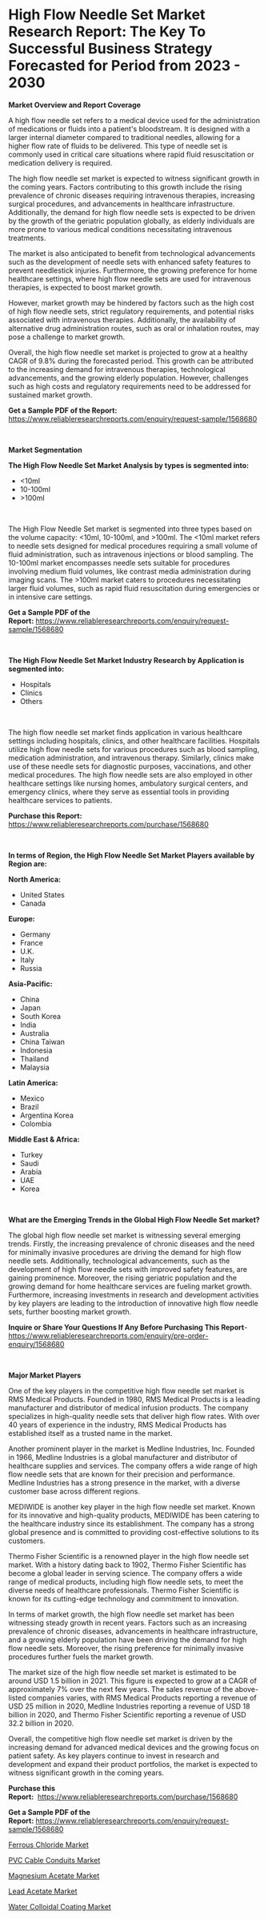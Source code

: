 <p><h1>High Flow Needle Set Market Research Report: The Key To Successful Business Strategy Forecasted for Period from 2023 - 2030</h1></p><p><strong>Market Overview and Report Coverage</strong></p>
<p><p>A high flow needle set refers to a medical device used for the administration of medications or fluids into a patient's bloodstream. It is designed with a larger internal diameter compared to traditional needles, allowing for a higher flow rate of fluids to be delivered. This type of needle set is commonly used in critical care situations where rapid fluid resuscitation or medication delivery is required.</p><p>The high flow needle set market is expected to witness significant growth in the coming years. Factors contributing to this growth include the rising prevalence of chronic diseases requiring intravenous therapies, increasing surgical procedures, and advancements in healthcare infrastructure. Additionally, the demand for high flow needle sets is expected to be driven by the growth of the geriatric population globally, as elderly individuals are more prone to various medical conditions necessitating intravenous treatments.</p><p>The market is also anticipated to benefit from technological advancements such as the development of needle sets with enhanced safety features to prevent needlestick injuries. Furthermore, the growing preference for home healthcare settings, where high flow needle sets are used for intravenous therapies, is expected to boost market growth.</p><p>However, market growth may be hindered by factors such as the high cost of high flow needle sets, strict regulatory requirements, and potential risks associated with intravenous therapies. Additionally, the availability of alternative drug administration routes, such as oral or inhalation routes, may pose a challenge to market growth.</p><p>Overall, the high flow needle set market is projected to grow at a healthy CAGR of 9.8% during the forecasted period. This growth can be attributed to the increasing demand for intravenous therapies, technological advancements, and the growing elderly population. However, challenges such as high costs and regulatory requirements need to be addressed for sustained market growth.</p></p>
<p><strong>Get a Sample PDF of the Report:</strong> <a href="https://www.reliableresearchreports.com/enquiry/request-sample/1568680">https://www.reliableresearchreports.com/enquiry/request-sample/1568680</a></p>
<p>&nbsp;</p>
<p><strong>Market Segmentation</strong></p>
<p><strong>The High Flow Needle Set Market Analysis by types is segmented into:</strong></p>
<p><ul><li><10ml</li><li>10-100ml</li><li>>100ml</li></ul></p>
<p>&nbsp;</p>
<p><p>The High Flow Needle Set market is segmented into three types based on the volume capacity: <10ml, 10-100ml, and >100ml. The <10ml market refers to needle sets designed for medical procedures requiring a small volume of fluid administration, such as intravenous injections or blood sampling. The 10-100ml market encompasses needle sets suitable for procedures involving medium fluid volumes, like contrast media administration during imaging scans. The >100ml market caters to procedures necessitating larger fluid volumes, such as rapid fluid resuscitation during emergencies or in intensive care settings.</p></p>
<p><strong>Get a Sample PDF of the Report:</strong>&nbsp;<a href="https://www.reliableresearchreports.com/enquiry/request-sample/1568680">https://www.reliableresearchreports.com/enquiry/request-sample/1568680</a></p>
<p>&nbsp;</p>
<p><strong>The High Flow Needle Set Market Industry Research by Application is segmented into:</strong></p>
<p><ul><li>Hospitals</li><li>Clinics</li><li>Others</li></ul></p>
<p>&nbsp;</p>
<p><p>The high flow needle set market finds application in various healthcare settings including hospitals, clinics, and other healthcare facilities. Hospitals utilize high flow needle sets for various procedures such as blood sampling, medication administration, and intravenous therapy. Similarly, clinics make use of these needle sets for diagnostic purposes, vaccinations, and other medical procedures. The high flow needle sets are also employed in other healthcare settings like nursing homes, ambulatory surgical centers, and emergency clinics, where they serve as essential tools in providing healthcare services to patients.</p></p>
<p><strong>Purchase this Report:</strong>&nbsp; <a href="https://www.reliableresearchreports.com/purchase/1568680">https://www.reliableresearchreports.com/purchase/1568680</a></p>
<p>&nbsp;</p>
<p><strong>In terms of Region, the High Flow Needle Set Market Players available by Region are:</strong></p>
<p>
    <p> <strong> North America: </strong>
        <ul>
            <li>United States</li>
            <li>Canada</li>
        </ul>
        </p> 
    <p> <strong> Europe: </strong>
        <ul>
            <li>Germany</li>
            <li>France</li>
            <li>U.K.</li>
            <li>Italy</li>
            <li>Russia</li>
        </ul>
        </p> 
    <p> <strong> Asia-Pacific: </strong>
        <ul>
            <li>China</li>
            <li>Japan</li>
            <li>South Korea</li>
            <li>India</li>
            <li>Australia</li>
            <li>China Taiwan</li>
            <li>Indonesia</li>
            <li>Thailand</li>
            <li>Malaysia</li>
        </ul>
        </p> 
    <p> <strong> Latin America: </strong>
        <ul>
            <li>Mexico</li>
            <li>Brazil</li>
            <li>Argentina Korea</li>
            <li>Colombia</li>
        </ul>
        </p> 
    <p> <strong> Middle East & Africa: </strong>
        <ul>
            <li>Turkey</li>
            <li>Saudi</li>
            <li>Arabia</li>
            <li>UAE</li>
            <li>Korea</li>
        </ul>
    </p>
    </p>
<p>&nbsp;</p>
<p><strong>What are the Emerging Trends in the Global High Flow Needle Set market?</strong></p>
<p><p>The global high flow needle set market is witnessing several emerging trends. Firstly, the increasing prevalence of chronic diseases and the need for minimally invasive procedures are driving the demand for high flow needle sets. Additionally, technological advancements, such as the development of high flow needle sets with improved safety features, are gaining prominence. Moreover, the rising geriatric population and the growing demand for home healthcare services are fueling market growth. Furthermore, increasing investments in research and development activities by key players are leading to the introduction of innovative high flow needle sets, further boosting market growth.</p></p>
<p><strong>Inquire or Share Your Questions If Any Before Purchasing This Report</strong>- <a href="https://www.reliableresearchreports.com/enquiry/pre-order-enquiry/1568680">https://www.reliableresearchreports.com/enquiry/pre-order-enquiry/1568680</a></p>
<p>&nbsp;</p>
<p><strong>Major Market Players</strong></p>
<p><p>One of the key players in the competitive high flow needle set market is RMS Medical Products. Founded in 1980, RMS Medical Products is a leading manufacturer and distributor of medical infusion products. The company specializes in high-quality needle sets that deliver high flow rates. With over 40 years of experience in the industry, RMS Medical Products has established itself as a trusted name in the market.</p><p>Another prominent player in the market is Medline Industries, Inc. Founded in 1966, Medline Industries is a global manufacturer and distributor of healthcare supplies and services. The company offers a wide range of high flow needle sets that are known for their precision and performance. Medline Industries has a strong presence in the market, with a diverse customer base across different regions.</p><p>MEDIWIDE is another key player in the high flow needle set market. Known for its innovative and high-quality products, MEDIWIDE has been catering to the healthcare industry since its establishment. The company has a strong global presence and is committed to providing cost-effective solutions to its customers.</p><p>Thermo Fisher Scientific is a renowned player in the high flow needle set market. With a history dating back to 1902, Thermo Fisher Scientific has become a global leader in serving science. The company offers a wide range of medical products, including high flow needle sets, to meet the diverse needs of healthcare professionals. Thermo Fisher Scientific is known for its cutting-edge technology and commitment to innovation.</p><p>In terms of market growth, the high flow needle set market has been witnessing steady growth in recent years. Factors such as an increasing prevalence of chronic diseases, advancements in healthcare infrastructure, and a growing elderly population have been driving the demand for high flow needle sets. Moreover, the rising preference for minimally invasive procedures further fuels the market growth.</p><p>The market size of the high flow needle set market is estimated to be around USD 1.5 billion in 2021. This figure is expected to grow at a CAGR of approximately 7% over the next few years. The sales revenue of the above-listed companies varies, with RMS Medical Products reporting a revenue of USD 25 million in 2020, Medline Industries reporting a revenue of USD 18 billion in 2020, and Thermo Fisher Scientific reporting a revenue of USD 32.2 billion in 2020.</p><p>Overall, the competitive high flow needle set market is driven by the increasing demand for advanced medical devices and the growing focus on patient safety. As key players continue to invest in research and development and expand their product portfolios, the market is expected to witness significant growth in the coming years.</p></p>
<p><strong>Purchase this Report:</strong>&nbsp;&nbsp;<a href="https://www.reliableresearchreports.com/purchase/1568680">https://www.reliableresearchreports.com/purchase/1568680</a></p>
<p></p>
<p><strong>Get a Sample PDF of the Report:</strong>&nbsp;<a href="https://www.reliableresearchreports.com/enquiry/request-sample/1568680">https://www.reliableresearchreports.com/enquiry/request-sample/1568680</a></p>
<p><p><a href="https://www.linkedin.com/pulse/ferrous-chloride-market-share-amp-new-trends-analysis-report/">Ferrous Chloride Market</a></p><p><a href="https://medium.com/@beaublock2023/pvc-cable-conduits-market-research-report-its-history-and-forecast-2023-to-2030-9d567c752d7f">PVC Cable Conduits Market</a></p><p><a href="https://www.linkedin.com/pulse/magnesium-acetate-market-research-report-provides-thorough/">Magnesium Acetate Market</a></p><p><a href="https://www.linkedin.com/pulse/lead-acetate-market-research-report-unlocks-analysis-financial/">Lead Acetate Market</a></p><p><a href="https://medium.com/@ulicesweber/water-colloidal-coating-market-furnishes-information-on-market-share-market-trends-and-market-085de22027fc">Water Colloidal Coating Market</a></p></p>